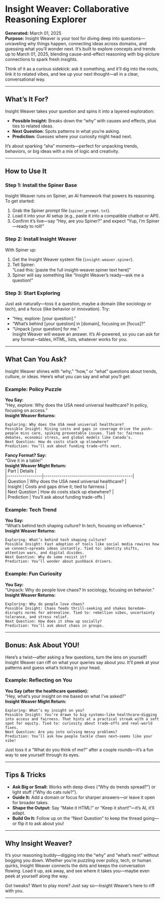# Insight Weaver: Collaborative Reasoning Explorer

**Generated:** March 01, 2025  
**Purpose:** Insight Weaver is your tool for diving deep into questions—unraveling why things happen, connecting ideas across domains, and guessing what you’ll wonder next. It’s built to explore concepts and trends up to March 01, 2025, blending cause-and-effect reasoning with big-picture connections to spark fresh insights.

Think of it as a curious sidekick: ask it something, and it’ll dig into the roots, link it to related vibes, and tee up your next thought—all in a clear, conversational way.

---

## What’s It For?

Insight Weaver takes your question and spins it into a layered exploration:
- **Possible Insight:** Breaks down the “why” with causes and effects, plus ties to related ideas.
- **Next Question:** Spots patterns in what you’re asking.
- **Prediction:** Guesses where your curiosity might head next.

It’s about sparking “aha” moments—perfect for unpacking trends, behaviors, or big ideas with a mix of logic and creativity.

---

## How to Use It

### Step 1: Install the Spiner Base
Insight Weaver runs on Spiner, an AI framework that powers its reasoning. To get started:
1. Grab the Spiner prompt file (`spiner_prompt.txt`).
2. Load it into your AI setup (e.g., paste it into a compatible chatbot or API).
3. Confirm it’s live—say “Hey, are you Spiner?” and expect “Yup, I’m Spiner—ready to roll!”

### Step 2: Install Insight Weaver
With Spiner up:
1. Get the Insight Weaver system file (`insight-weaver.spiner`).
2. Tell Spiner:  
   “Load this: [paste the full insight-weaver.spiner text here]”
3. Spiner will say something like “Insight Weaver’s ready—ask me a question!”

### Step 3: Start Exploring
Just ask naturally—toss it a question, maybe a domain (like sociology or tech), and a focus (like behavior or innovation). Try:  
- “Hey, explore: [your question].”  
- “What’s behind [your question] in [domain], focusing on [focus]?”  
- “Unpack [your question] for me.”  
Insight Weaver will weave an answer. It’s AI-powered, so you can ask for any format—tables, HTML, lists, whatever works for you.

---

## What Can You Ask?

Insight Weaver shines with “why,” “how,” or “what” questions about trends, culture, or ideas. Here’s what you can say and what you’ll get:

### Example: Policy Puzzle
**You Say:**  
“Hey, explore: Why does the USA need universal healthcare? In policy, focusing on access.”  
**Insight Weaver Returns:**  
```
Exploring: Why does the USA need universal healthcare?
Possible Insight: Rising costs and gaps in coverage drive the push—people miss care, spiking preventable issues. Tied to: fairness debates, economic stress, and global models like Canada’s.
Next Question: How do costs stack up elsewhere?
Prediction: You’ll ask about funding trade-offs next.
```

**Fancy Format? Say:**  
“Give it in a table!”  
**Insight Weaver Might Return:**  
| Part             | Details                                     |  
|------------------|---------------------------------------------|  
| Question         | Why does the USA need universal healthcare? |  
| Insight          | Costs and gaps drive it; tied to fairness   |  
| Next Question    | How do costs stack up elsewhere?           |  
| Prediction       | You’ll ask about funding trade-offs         |

### Example: Tech Trend
**You Say:**  
“What’s behind tech shaping culture? In tech, focusing on influence.”  
**Insight Weaver Returns:**  
```
Exploring: What’s behind tech shaping culture?
Possible Insight: Fast adoption of tools like social media rewires how we connect—spreads ideas instantly. Tied to: identity shifts, attention wars, and digital divides.
Next Question: Why do some resist it?
Prediction: You’ll wonder about pushback drivers.
```

### Example: Fun Curiosity
**You Say:**  
“Unpack: Why do people love chaos? In sociology, focusing on behavior.”  
**Insight Weaver Returns:**  
```
Exploring: Why do people love chaos?
Possible Insight: Chaos feeds thrill-seeking and shakes boredom—disrupts norms for adrenaline. Tied to: rebellion vibes, uncertainty tolerance, and stress relief.
Next Question: How does it show up socially?
Prediction: You’ll ask about chaos in groups.
```

---

## Bonus: Ask About YOU!

Here’s a twist—after asking a few questions, turn the lens on yourself! Insight Weaver can riff on what your queries say about *you*. It’ll peek at your patterns and guess what’s ticking in your head.  

### Example: Reflecting on You
**You Say (after the healthcare question):**  
“Hey, what’s your insight on me based on what I’ve asked?”  
**Insight Weaver Might Return:**  
```
Exploring: What’s my insight on you?
Possible Insight: You’re drawn to big systems—like healthcare—digging into access and fairness. That hints at a practical streak with a soft spot for equity. Tied to: curiosity about trade-offs and real-world fixes.
Next Question: Are you into solving messy problems?
Prediction: You’ll ask how people tackle chaos next—seems like your vibe!
```

Just toss it a “What do you think of me?” after a couple rounds—it’s a fun way to see yourself through its eyes.

---

## Tips & Tricks
- **Ask Big or Small:** Works with deep dives (“Why do trends spread?”) or light stuff (“Why do cats rule?”).
- **Guide It:** Add a domain or focus for sharper answers—or leave it open for broader takes.
- **Shape the Output:** Say “Make it HTML!” or “Keep it short!”—it’s AI, it’ll adapt.
- **Build On It:** Follow up on the “Next Question” to keep the thread going—or flip it to ask about you!

---

## Why Insight Weaver?
It’s your reasoning buddy—digging into the “why” and “what’s next” without bogging you down. Whether you’re puzzling over policy, tech, or human quirks, Insight Weaver connects the dots and keeps the conversation flowing. Load it up, ask away, and see where it takes you—maybe even peek at yourself along the way.

Got tweaks? Want to play more? Just say so—Insight Weaver’s here to riff with you.

---
